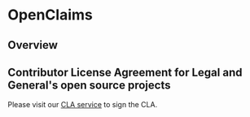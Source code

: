 # OpenClaims

## Overview

## Contributor License Agreement for Legal and General's open source projects

Please visit our [CLA service](https://www.clahub.com/agreements/LegalandGeneral/OpenClaims) to sign the CLA.
